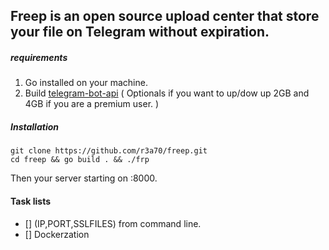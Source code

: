## **Freep** is an open source upload center that store your file on **Telegram** without expiration.

##### requirements
1. Go installed on your machine.
2. Build [telegram-bot-api](https://tdlib.github.io/telegram-bot-api/build.html) ( Optionals if you want to up/dow up 2GB and 4GB if you are a premium user. )

##### Installation

```
git clone https://github.com/r3a70/freep.git
cd freep && go build . && ./frp
```
Then your server starting on :8000.

#### Task lists
- [] (IP,PORT,SSLFILES) from command line.
- [] Dockerzation
